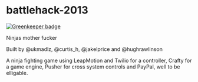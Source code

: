 battlehack-2013
===============

[![Greenkeeper badge](https://badges.greenkeeper.io/ukmadlz/battlehack-2013.svg)](https://greenkeeper.io/)

Ninjas mother fucker

Built by @ukmadlz, @curtis_h, @jakelprice and @hughrawlinson

A ninja fighting game using LeapMotion and Twilio for a controller, Crafty for a game engine, Pusher for cross system controls and PayPal, well to be elligable.
